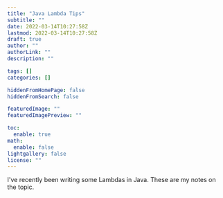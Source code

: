 ```yaml
---
title: "Java Lambda Tips"
subtitle: ""
date: 2022-03-14T10:27:58Z
lastmod: 2022-03-14T10:27:58Z
draft: true
author: ""
authorLink: ""
description: ""

tags: []
categories: []

hiddenFromHomePage: false
hiddenFromSearch: false

featuredImage: ""
featuredImagePreview: ""

toc:
  enable: true
math:
  enable: false
lightgallery: false
license: ""
---
```

I've recently been writing some Lambdas in Java. These are my notes on the
topic.
<!--more-->
